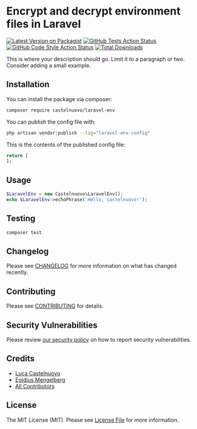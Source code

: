 # Encrypt and decrypt environment files in Laravel

[![Latest Version on Packagist](https://img.shields.io/packagist/v/castelnuovo/laravel-env.svg?style=flat-square)](https://packagist.org/packages/castelnuovo/laravel-env)
[![GitHub Tests Action Status](https://img.shields.io/github/actions/workflow/status/castelnuovo/laravel-env/run-tests.yml?branch=main&label=tests&style=flat-square)](https://github.com/castelnuovo/laravel-env/actions?query=workflow%3Arun-tests+branch%3Amain)
[![GitHub Code Style Action Status](https://img.shields.io/github/actions/workflow/status/castelnuovo/laravel-env/fix-php-code-style-issues.yml?branch=main&label=code%20style&style=flat-square)](https://github.com/castelnuovo/laravel-env/actions?query=workflow%3A"Fix+PHP+code+style+issues"+branch%3Amain)
[![Total Downloads](https://img.shields.io/packagist/dt/castelnuovo/laravel-env.svg?style=flat-square)](https://packagist.org/packages/castelnuovo/laravel-env)

This is where your description should go. Limit it to a paragraph or two. Consider adding a small example.

## Installation

You can install the package via composer:

```bash
composer require castelnuovo/laravel-env
```

You can publish the config file with:

```bash
php artisan vendor:publish --tag="laravel-env-config"
```

This is the contents of the published config file:

```php
return [
];
```

## Usage

```php
$LaravelEnv = new Castelnuovo\LaravelEnv();
echo $LaravelEnv->echoPhrase('Hello, castelnuovo!');
```

## Testing

```bash
composer test
```

## Changelog

Please see [CHANGELOG](CHANGELOG.md) for more information on what has changed recently.

## Contributing

Please see [CONTRIBUTING](CONTRIBUTING.md) for details.

## Security Vulnerabilities

Please review [our security policy](../../security/policy) on how to report security vulnerabilities.

## Credits

-   [Luca Castelnuovo](https://github.com/lucacastelnuovo)
-   [Egidius Mengelberg](https://github.com/egidiusmengelberg)
-   [All Contributors](../../contributors)

## License

The MIT License (MIT). Please see [License File](LICENSE.md) for more information.
